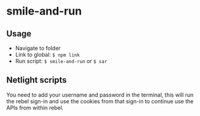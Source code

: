 # smile-and-run

## Usage

* Navigate to folder
* Link to global: `$ npm link`
* Run script: `$ smile-and-run` or `$ sar`

## Netlight scripts

You need to add your username and password in the terminal, this will run the rebel sign-in and use the cookies from that sign-in to continue use the APIs from within rebel.
